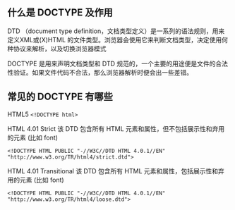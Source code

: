 ## 什么是 DOCTYPE 及作用


DTD （document type definition，文档类型定义）是一系列的语法规则，用来定义XML或(X)HTML 的文件类型。浏览器会使用它来判断文档类型，决定使用何种协议来解析，以及切换浏览器模式

DOCTYPE 是用来声明文档类型和 DTD 规范的，一个主要的用途便是文件的合法性验证。如果文件代码不合法，那么浏览器解析时便会出一些差错。



## 常见的 DOCTYPE 有哪些

HTML5
`<!DOCTYPE html>`

HTML 4.01 Strict 该 DTD 包含所有 HTML 元素和属性，但不包括展示性和弃用的元素 (比如 font)

`<!DOCTYPE HTML PUBLIC "-//W3C//DTD HTML 4.0.1//EN" "http://www.w3.org/TR/html4/strict.dtd">`


HTML 4.01 Transitional  该 DTD 包含所有 HTML 元素和属性，包括展示性和弃用的元素 (比如 font)

`<!DOCTYPE HTML PUBLIC "-//W3C//DTD HTML 4.0.1//EN" "http://www.w3.org/TR/html4/loose.dtd">`